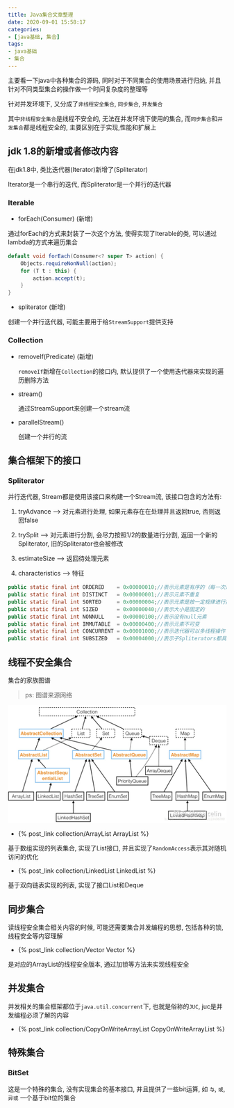 ```yaml
---
title: Java集合文章整理
date: 2020-09-01 15:58:17
categories:
- [java基础, 集合]
tags:
- java基础
- 集合
---
```


主要看一下java中各种集合的源码, 同时对于不同集合的使用场景进行归纳,
并且针对不同类型集合的操作做一个时间复杂度的整理等

针对并发环境下, 又分成了`非线程安全集合`, `同步集合`, `并发集合`

其中`非线程安全集合`是线程不安全的, 无法在并发环境下使用的集合,
而`同步集合`和`并发集合`都是线程安全的, 主要区别在于实现,性能和扩展上

<!-- more -->

## jdk 1.8的新增或者修改内容

在jdk1.8中, 类比迭代器(Iterator)新增了(Spliterator)

Iterator是一个串行的迭代, 而Spliterator是一个并行的迭代器

### Iterable

- forEach(Consumer) (新增)

通过forEach的方式来封装了一次这个方法, 使得实现了Iterable的类, 可以通过lambda的方式来遍历集合

```java
default void forEach(Consumer<? super T> action) {
    Objects.requireNonNull(action);
    for (T t : this) {
        action.accept(t);
    }
}
```

- spliterator (新增)

创建一个并行迭代器, 可能主要用于给`StreamSupport`提供支持

### Collection

- removeIf(Predicate) (新增)

    `removeIf`新增在`Collection`的接口内, 默认提供了一个使用迭代器来实现的遍历删除方法
    
- stream()

    通过StreamSupport来创建一个stream流

- parallelStream()

    创建一个并行的流

## 集合框架下的接口

### Spliterator

并行迭代器, Stream都是使用该接口来构建一个Stream流, 该接口包含的方法有:

1. tryAdvance --> 对元素进行处理, 如果元素存在在处理并且返回true, 否则返回false

2. trySplit  --> 对元素进行分割, 会尽力按照1/2的数量进行分割, 返回一个新的Spliterator, 旧的Spliterator也会被修改

3. estimateSize --> 返回待处理元素

4. characteristics --> 特征

```java
public static final int ORDERED    = 0x00000010;//表示元素是有序的（每一次遍历结果相同）
public static final int DISTINCT   = 0x00000001;//表示元素不重复
public static final int SORTED     = 0x00000004;//表示元素是按一定规律进行排列（有指定比较器）
public static final int SIZED      = 0x00000040;//表示大小是固定的
public static final int NONNULL    = 0x00000100;//表示没有null元素
public static final int IMMUTABLE  = 0x00000400;//表示元素不可变
public static final int CONCURRENT = 0x00001000;//表示迭代器可以多线程操作
public static final int SUBSIZED   = 0x00004000;//表示子Spliterators都具有SIZED特性
```
## 线程不安全集合


集合的家族图谱

> ps: 图谱来源网络

![家族图谱](/image/集合家族图谱.jpg)

- {% post_link collection/ArrayList ArrayList %}

基于数组实现的列表集合, 实现了List接口, 并且实现了`RandomAccess`表示其对随机访问的优化

- {% post_link collection/LinkedList LinkedList %}

基于双向链表实现的列表, 实现了接口List和Deque

## 同步集合

读线程安全集合相关内容的时候, 可能还需要集合并发编程的思想, 包括各种的锁, 线程安全等内容理解

- {% post_link collection/Vector Vector %}

是对应的ArrayList的线程安全版本, 通过加锁等方法来实现线程安全

## 并发集合

并发相关的集合框架都位于`java.util.concurrent`下, 也就是俗称的`JUC`, juc是并发编程必须了解的内容

- {% post_link collection/CopyOnWriteArrayList CopyOnWriteArrayList %}


## 特殊集合

### BitSet

这是一个特殊的集合, 没有实现集合的基本接口, 并且提供了一些bit运算, 如 `与`, `或`, `异或`
一个基于bit位的集合